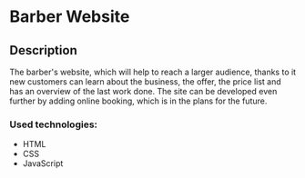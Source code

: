 # Barber Website

## Description

The barber's website, which will help to reach a larger audience, thanks to it new customers can learn about the business, the offer, the price list and has an overview of the last work done. The site can be developed even further by adding online booking, which is in the plans for the future. 

### Used technologies:

- HTML
- CSS
- JavaScript